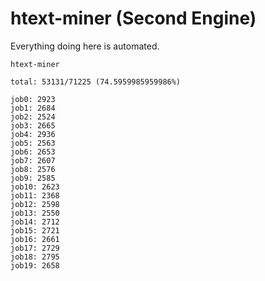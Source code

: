 # htext-miner (Second Engine)

Everything doing here is automated.

```
htext-miner

total: 53131/71225 (74.5959985959986%)

job0: 2923
job1: 2684
job2: 2524
job3: 2665
job4: 2936
job5: 2563
job6: 2653
job7: 2607
job8: 2576
job9: 2585
job10: 2623
job11: 2368
job12: 2598
job13: 2550
job14: 2712
job15: 2721
job16: 2661
job17: 2729
job18: 2795
job19: 2658
```